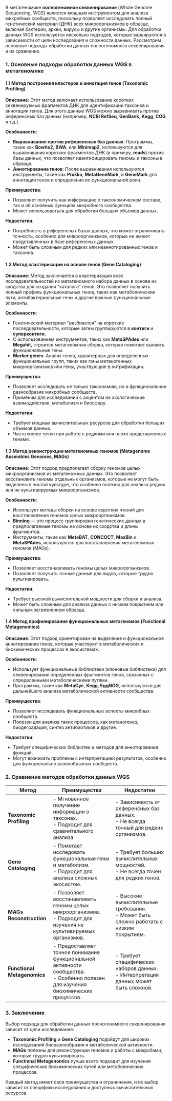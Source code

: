 В метагеномике **полногеномное секвенирование** (Whole Genome Sequencing, WGS) является мощным инструментом для анализа микробных сообществ, поскольку позволяет исследовать полный генетический материал (ДНК) всех микроорганизмов в образце, включая бактерии, археи, вирусы и другие организмы. Для обработки данных WGS используется несколько подходов, которые варьируются в зависимости от цели исследования и сложности данных. Рассмотрим основные подходы обработки данных полногеномного секвенирования и их сравнение.

### 1. **Основные подходы обработки данных WGS в метагеномике**

#### 1.1 **Метод построения кластеров и аннотация генов (Taxonomic Profiling)**

**Описание**: Этот метод включает использование коротких секвенируемых фрагментов ДНК для идентификации таксонов и аннотации генов. Для этого данные WGS можно выравнивать против референсных баз данных (например, **NCBI RefSeq**, **GenBank**, **Kegg**, **COG** и т.д.).

**Особенности**:

-   **Выравнивание против референсных баз данных**: Программы, такие как **Bowtie2**, **BWA**, или **Minimap2**, используются для выравнивания коротких фрагментов ДНК (к примеру, **reads**) против базы данных, что позволяет идентифицировать геномы и таксоны в образце.
-   **Аннотирование генов**: После выравнивания используются инструменты, такие как **Prokka**, **MetaGeneMark**, и **GeneMark** для аннотации генов и определения их функциональной роли.

**Преимущества**:

-   Позволяет получить как информацию о таксономическом составе, так и об основных функциях микробного сообщества.
-   Может использоваться для обработки больших объемов данных.

**Недостатки**:

-   Потребность в референсных базах данных, что может ограничивать точность, особенно для микроорганизмов, которые не имеют представленных в базе референсных данных.
-   Может быть сложным для редких или неаннотированных генов и таксонов.

#### 1.2 **Метод кластеризации на основе генов (Gene Cataloging)**

**Описание**: Метод заключается в кластеризации всех последовательностей из метагеномного набора данных в основе их сходства для создания "каталога" генов. Это позволяет получить полный профиль функциональных генов, таких как метаболические пути, антибактериальные гены и другие важные функциональные элементы.

**Особенности**:

-   Генетический материал "разбиается" на короткие последовательности, которые затем группируются в **контиги** и **суперконтиги**.
-   С использованием инструментов, таких как **MetaSPAdes** или **Megahit**, строится метагеномная сборка, которая помогает выявить функциональные гены.
-   **Marker genes**: Анализ генов, характерных для определенных функциональных групп, таких как гены метаногенных микроорганизмов или гены, участвующие в нитрификации.

**Преимущества**:

-   Позволяет исследовать не только таксономию, но и функциональное разнообразие микробных сообществ.
-   Применим для исследований с акцентом на экологические взаимодействия, метаболизм и биосферу.

**Недостатки**:

-   Требует мощных вычислительных ресурсов для обработки больших объемов данных.
-   Часто менее точен при работе с редкими или плохо представленных генами.

#### 1.3 **Метод реконструкции метагеномных геномов (Metagenome Assembles Genomes, MAGs)**

**Описание**: Этот подход предполагает сборку геномов целых микроорганизмов из метагеномных данных. Это позволяет восстановить геномы отдельных организмов, которые не могут быть выделены в чистой культуре, что особенно полезно для анализа редких или не культивируемых микроорганизмов.

**Особенности**:

-   Использует методы сборки на основе коротких чтений для восстановления геномов целых микроорганизмов.
-   **Binning** — это процесс группировки генетических данных в предполагаемые геномы на основе их сходства и длины фрагментов.
-   Инструменты, такие как **MetaBAT**, **CONCOCT**, **MaxBin** и **MetaSPAdes**, используются для восстановления метагеномных геномов (MAGs).

**Преимущества**:

-   Позволяет восстанавливать геномы целых микроорганизмов.
-   Позволяет получить точные данные для видов, которые трудно культивировать.

**Недостатки**:

-   Требует высокой вычислительной мощности для сборки и анализа.
-   Может быть сложным для анализа данных с низким покрытием или сильным загрязнением образца.

#### 1.4 **Метод профилирования функциональных метагеномов (Functional Metagenomics)**

**Описание**: Этот подход ориентирован на выделение и функциональное аннотирование генов, которые участвуют в метаболических и биохимических процессах в экосистемах.

**Особенности**:

-   Использует функциональные библиотеки (клоновые библиотеки) для секвенирования определенных фрагментов генов, связанных с определенными метаболическими путями.
-   Программы, такие как **MetaCyc**, **Kegg**, **EggNOG**, используются для дальнейшего анализа метаболической активности сообщества.

**Преимущества**:

-   Позволяет исследовать функциональные аспекты микробных сообществ.
-   Полезен для анализа таких процессов, как метаногенез, биодеградация, синтез антибиотиков и другие.

**Недостатки**:

-   Требует специфических библиотек и методов для аннотирования функций.
-   Могут возникать проблемы с интерпретацией результатов, особенно для функционально разнообразных сообществ.

### 2. **Сравнение методов обработки данных WGS**

| Метод | Преимущества | Недостатки |
|----|----|----|
| **Taxonomic Profiling** | \- Мгновенное получение информации о таксонах. <br>- Подходит для сравнительного анализа. | \- Зависимость от референсных баз данных. <br>- Не всегда точный для редких организмов. |
| **Gene Cataloging** | \- Помогает исследовать функциональные гены и метаболизм. <br>- Подходит для анализа сложных экосистем. | \- Требует больших вычислительных мощностей. <br>- Не всегда точен для редких генов. |
| **MAGs Reconstruction** | \- Позволяет восстанавливать геномы целых микроорганизмов. <br>- Подходит для изучения не культивируемых организмов. | \- Высокие вычислительные требования. <br>- Может быть сложно работать с низким покрытием. |
| **Functional Metagenomics** | \- Предоставляет точное понимание функциональной активности сообщества. <br>- Особенно полезен для изучения биохимических процессов. | \- Требует специфических наборов данных. <br>- Интерпретация данных может быть сложной. |

### 3. **Заключение**

Выбор подхода для обработки данных полногеномного секвенирования зависит от цели исследования:

-   **Taxonomic Profiling** и **Gene Cataloging** подойдут для широких исследований биоразнообразия и метаболической активности.
-   **MAGs** полезны для реконструкции геномов и работы с микробами, которые трудно культивировать.
-   **Functional Metagenomics** лучше всего подходит для изучения специфических биохимических путей или метаболических процессов.

Каждый метод имеет свои преимущества и ограничения, и их выбор зависит от специфики исследования и доступных вычислительных ресурсов.

